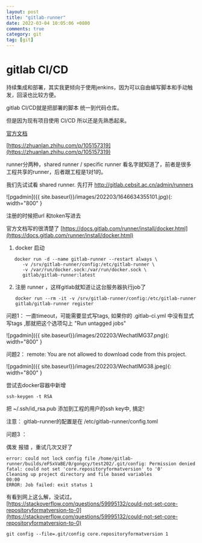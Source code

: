 ```yaml
---
layout: post
title: "gitlab-runner"
date: 2022-03-04 10:05:06 +0800
comments: true
category: git
tag: [git]
---
```




#  gitlab CI/CD

持续集成和部署，其实我更倾向于使用jenkins，因为可以自由编写脚本和手动触发，回滚也比较方便。



gitlab CI/CD就是把部署的脚本 统一到代码仓库。



但是因为现有项目使用 CI/CD 所以还是先熟悉起来。

[官方文档](https://docs.gitlab.com/ee/ci/)





[https://zhuanlan.zhihu.com/p/105157319](https://zhuanlan.zhihu.com/p/105157319)



runner分两种，shared runner / specific runner 看名字就知道了，前者是很多工程共享的runner，后者跟工程是1对1的。



我们先试试看 shared runner. 先打开 http://gitlab.cebsit.ac.cn/admin/runners 

![pgadmin]({{ site.baseurl}}/images/202203/1646634355101.jpg){: width="800" }



注册的时候把url 和token写进去 



官方文档写的很清楚了 [https://docs.gitlab.com/runner/install/docker.html](https://docs.gitlab.com/runner/install/docker.html)

1. docker 启动
  ```
     docker run -d --name gitlab-runner --restart always \
        -v /srv/gitlab-runner/config:/etc/gitlab-runner \
        -v /var/run/docker.sock:/var/run/docker.sock \
        gitlab/gitlab-runner:latest
  ```

2. 注册 runner ，这样gitlab就知道让这台服务器执行job了

   ```
   docker run --rm -it -v /srv/gitlab-runner/config:/etc/gitlab-runner gitlab/gitlab-runner register
   ```

问题1： 一直timeout，可能需要显式写tags, 如果你的 .gitlab-ci.yml 中没有显式写tags ,那就把这个选项勾上 "Run untagged jobs"

![pgadmin]({{ site.baseurl}}/images/202203/WechatIMG37.png){: width="800" }

问题2： remote: You are not allowed to download code from this project.

![pgadmin]({{ site.baseurl}}/images/202203/WechatIMG38.jpeg){: width="800" }

尝试去docker容器中新增
```
ssh-keygen -t RSA
```
把 ~/.ssh/id_rsa.pub 添加到工程的用户的ssh key中,  搞定!



注意： gitlab-runner的配置是在 /etc/gitlab-runner/config.toml



问题3 ：

偶发 报错 ，重试几次又好了 

```
error: could not lock config file /home/gitlab-runner/builds/eFSxVaBE/0/gongcy/test202/.git/config: Permission denied
fatal: could not set 'core.repositoryformatversion' to '0'
Cleaning up project directory and file based variables
00:00
ERROR: Job failed: exit status 1
```



有看到网上这么解，没试过。 [https://stackoverflow.com/questions/59995132/could-not-set-core-repositoryformatversion-to-0](https://stackoverflow.com/questions/59995132/could-not-set-core-repositoryformatversion-to-0)

```
git config --file=.git/config core.repositoryformatversion 1  
```

